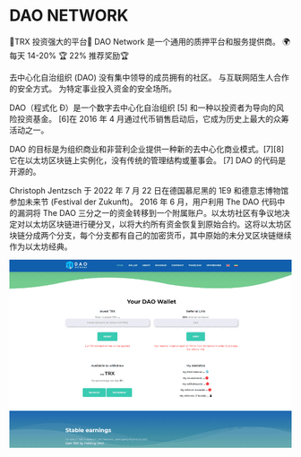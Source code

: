 # DAO NETWORK

🌟TRX 投资强大的平台🌟
DAO Network 是一个通用的质押平台和服务提供商。 🌍
每天 14-20% 🏆
22% 推荐奖励🏆

去中心化自治组织 (DAO)
没有集中领导的成员拥有的社区。
与互联网陌生人合作的安全方式。
为特定事业投入资金的安全场所。

DAO（程式化 Đ）是一个数字去中心化自治组织 [5] 和一种以投资者为导向的风险投资基金。 [6]在 2016 年 4 月通过代币销售启动后，它成为历史上最大的众筹活动之一。 


DAO 的目标是为组织商业和非营利企业提供一种新的去中心化商业模式。[7][8]它在以太坊区块链上实例化，没有传统的管理结构或董事会。 [7] DAO 的代码是开源的。 

Christoph Jentzsch 于 2022 年 7 月 22 日在德国慕尼黑的 1E9 和德意志博物馆参加未来节 (Festival der Zukunft)。
2016 年 6 月，用户利用 The DAO 代码中的漏洞将 The DAO 三分之一的资金转移到一个附属账户。以太坊社区有争议地决定对以太坊区块链进行硬分叉，以将大约所有资金恢复到原始合约。这将以太坊区块链分成两个分支，每个分支都有自己的加密货币，其中原始的未分叉区块链继续作为以太坊经典。 

![daonetwork-dapp-high-risk-tron-image2_7af842a53a720471b1d018fa244ca144](daonetwork-dapp-high-risk-tron-image2_7af842a53a720471b1d018fa244ca144.png)

